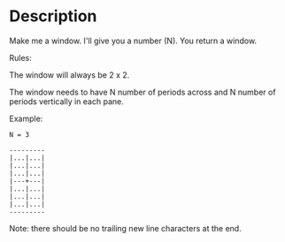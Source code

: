 # Description

Make me a window. I'll give you a number (N). You return a window.

Rules:

The window will always be 2 x 2.

The window needs to have N number of periods across and N number of periods vertically in each pane.

Example:

```
N = 3

---------
|...|...|
|...|...|
|...|...|
|---+---|
|...|...|
|...|...|
|...|...|
---------
```

Note: there should be no trailing new line characters at the end.

